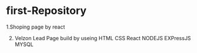 # first-Repository
1.Shoping page by react

2. Velzon Lead Page build by useing HTML CSS React NODEJS EXPressJS MYSQL
   



